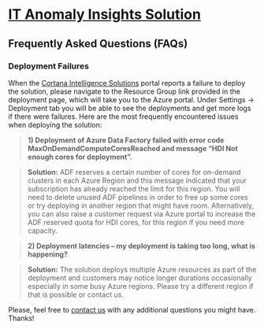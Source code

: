 [IT Anomaly Insights Solution](https://gallery.cortanaintelligence.com/solutiontemplate/c0cc7d49409b4be99fa99dcf8ccba98b)
====================================
Frequently Asked Questions (FAQs)
------------------------------------------

### Deployment Failures 
When the [Cortana Intelligence Solutions](https://start.cortanaintelligence.com/) portal reports a failure to deploy the solution, please navigate to the Resource Group link provided in the deployment page, which will take you to the Azure portal. Under Settings -> Deployment tab you will be able to see the deployments and get more logs if there were failures. 
Here are the most frequently encountered issues when deploying the solution:
> **1) Deployment of Azure Data Factory failed with error code MaxOnDemandComputeCoresReached and message “HDI Not enough cores for deployment”.**

> **Solution:** ADF reserves a certain number of cores for on-demand clusters in each Azure Region and this message indicated that your subscription has already reached the limit for this region. You will need to delete unused ADF pipelines in order to free up some cores or try deploying in another region that might have room. Alternatively, you can also raise a customer request via Azure portal to increase the ADF reserved quota for HDI cores, for this region if you need more capacity.

> **2) Deployment latencies – my deployment is taking too long, what is happening?**

> **Solution:** The solution deploys multiple Azure resources as part of the deployment and customers may notice longer durations occasionally especially in some busy Azure regions. Please try a different region if that is possible or contact us.

Please, feel free to [contact us](adpcs_support@microsoft.com) with any additional questions you might have.
Thanks!
